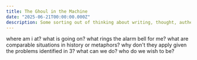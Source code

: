 ```yaml
---
title: The Ghoul in the Machine
date: "2025-06-21T00:00:00.000Z"
description: Some sorting out of thinking about writing, thought, authenticity, and authority in our Brave New World. 
---
```


where am i at?
what is going on?
what rings the alarm bell for me?
what are comparable situations in history or metaphors?
why don't they apply given the problems identified in 3?
what can we do?
who do we wish to be?